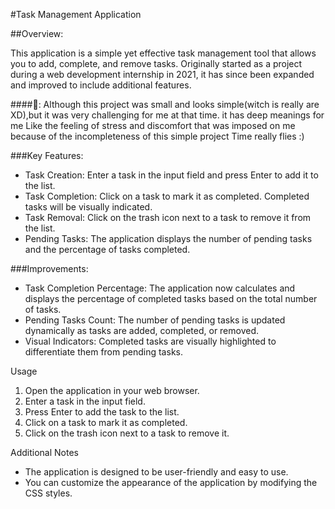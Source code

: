 #Task Management Application

##Overview:

This application is a simple yet effective task management tool that allows you to add, complete, and remove tasks. Originally started as a project during a web development internship in 2021, it has since been expanded and improved to include additional features.

####👶:
Although this project was small and looks simple(witch is really are XD),but it was very challenging for me at that time. 
 it has deep meanings for me
Like the feeling of stress and discomfort that was imposed on me because of the incompleteness of this simple project
Time really flies :)

###Key Features:

- Task Creation: Enter a task in the input field and press Enter to add it to the list.
- Task Completion: Click on a task to mark it as completed. Completed tasks will be visually indicated.
- Task Removal: Click on the trash icon next to a task to remove it from the list.
- Pending Tasks: The application displays the number of pending tasks and the percentage of tasks completed.

###Improvements:

- Task Completion Percentage: The application now calculates and displays the percentage of completed tasks based on the total number of tasks.
- Pending Tasks Count: The number of pending tasks is updated dynamically as tasks are added, completed, or removed.
- Visual Indicators: Completed tasks are visually highlighted to differentiate them from pending tasks.


Usage

1. Open the application in your web browser.
2. Enter a task in the input field.
3. Press Enter to add the task to the list.
4. Click on a task to mark it as completed.
5. Click on the trash icon next to a task to remove it.

Additional Notes

- The application is designed to be user-friendly and easy to use.
- You can customize the appearance of the application by modifying the CSS styles.